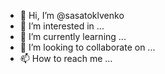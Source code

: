 - 👋 Hi, I’m @sasatoklvenko
- 👀 I’m interested in ...
- 🌱 I’m currently learning ...
- 💞️ I’m looking to collaborate on ...
- 📫 How to reach me ...

<!---
sasatoklvenko/sasatoklvenko is a ✨ special ✨ repository because its `README.md` (this file) appears on your GitHub profile.
You can click the Preview link to take a look at your changes.
--->
